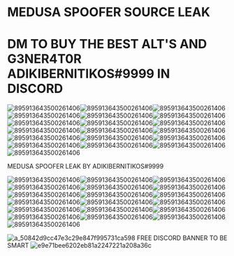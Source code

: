 # MEDUSA SPOOFER SOURCE LEAK
# DM TO BUY THE BEST ALT'S AND G3NER4T0R ADIKIBERNITIKOS#9999 IN DISCORD
![895913643500261406](https://user-images.githubusercontent.com/104916881/166718531-14df6a62-b82c-416b-81dc-6029a6cc1562.gif)![895913643500261406](https://user-images.githubusercontent.com/104916881/166718531-14df6a62-b82c-416b-81dc-6029a6cc1562.gif)![895913643500261406](https://user-images.githubusercontent.com/104916881/166718531-14df6a62-b82c-416b-81dc-6029a6cc1562.gif)![895913643500261406](https://user-images.githubusercontent.com/104916881/166718531-14df6a62-b82c-416b-81dc-6029a6cc1562.gif)![895913643500261406](https://user-images.githubusercontent.com/104916881/166718531-14df6a62-b82c-416b-81dc-6029a6cc1562.gif)![895913643500261406](https://user-images.githubusercontent.com/104916881/166718531-14df6a62-b82c-416b-81dc-6029a6cc1562.gif)![895913643500261406](https://user-images.githubusercontent.com/104916881/166718531-14df6a62-b82c-416b-81dc-6029a6cc1562.gif)![895913643500261406](https://user-images.githubusercontent.com/104916881/166718531-14df6a62-b82c-416b-81dc-6029a6cc1562.gif)![895913643500261406](https://user-images.githubusercontent.com/104916881/166718531-14df6a62-b82c-416b-81dc-6029a6cc1562.gif)![895913643500261406](https://user-images.githubusercontent.com/104916881/166718531-14df6a62-b82c-416b-81dc-6029a6cc1562.gif)![895913643500261406](https://user-images.githubusercontent.com/104916881/166718531-14df6a62-b82c-416b-81dc-6029a6cc1562.gif)![895913643500261406](https://user-images.githubusercontent.com/104916881/166718531-14df6a62-b82c-416b-81dc-6029a6cc1562.gif)![895913643500261406](https://user-images.githubusercontent.com/104916881/166718531-14df6a62-b82c-416b-81dc-6029a6cc1562.gif)![895913643500261406](https://user-images.githubusercontent.com/104916881/166718531-14df6a62-b82c-416b-81dc-6029a6cc1562.gif)![895913643500261406](https://user-images.githubusercontent.com/104916881/166718531-14df6a62-b82c-416b-81dc-6029a6cc1562.gif)![895913643500261406](https://user-images.githubusercontent.com/104916881/166718531-14df6a62-b82c-416b-81dc-6029a6cc1562.gif)![895913643500261406](https://user-images.githubusercontent.com/104916881/166718531-14df6a62-b82c-416b-81dc-6029a6cc1562.gif)![895913643500261406](https://user-images.githubusercontent.com/104916881/166718531-14df6a62-b82c-416b-81dc-6029a6cc1562.gif)![895913643500261406](https://user-images.githubusercontent.com/104916881/166718531-14df6a62-b82c-416b-81dc-6029a6cc1562.gif)

MEDUSA SPOOFER LEAK BY ADIKIBERNITIKOS#9999

![895913643500261406](https://user-images.githubusercontent.com/104916881/166718531-14df6a62-b82c-416b-81dc-6029a6cc1562.gif)![895913643500261406](https://user-images.githubusercontent.com/104916881/166718531-14df6a62-b82c-416b-81dc-6029a6cc1562.gif)![895913643500261406](https://user-images.githubusercontent.com/104916881/166718531-14df6a62-b82c-416b-81dc-6029a6cc1562.gif)![895913643500261406](https://user-images.githubusercontent.com/104916881/166718531-14df6a62-b82c-416b-81dc-6029a6cc1562.gif)![895913643500261406](https://user-images.githubusercontent.com/104916881/166718531-14df6a62-b82c-416b-81dc-6029a6cc1562.gif)![895913643500261406](https://user-images.githubusercontent.com/104916881/166718531-14df6a62-b82c-416b-81dc-6029a6cc1562.gif)![895913643500261406](https://user-images.githubusercontent.com/104916881/166718531-14df6a62-b82c-416b-81dc-6029a6cc1562.gif)![895913643500261406](https://user-images.githubusercontent.com/104916881/166718531-14df6a62-b82c-416b-81dc-6029a6cc1562.gif)![895913643500261406](https://user-images.githubusercontent.com/104916881/166718531-14df6a62-b82c-416b-81dc-6029a6cc1562.gif)![895913643500261406](https://user-images.githubusercontent.com/104916881/166718531-14df6a62-b82c-416b-81dc-6029a6cc1562.gif)![895913643500261406](https://user-images.githubusercontent.com/104916881/166718531-14df6a62-b82c-416b-81dc-6029a6cc1562.gif)![895913643500261406](https://user-images.githubusercontent.com/104916881/166718531-14df6a62-b82c-416b-81dc-6029a6cc1562.gif)![895913643500261406](https://user-images.githubusercontent.com/104916881/166718531-14df6a62-b82c-416b-81dc-6029a6cc1562.gif)![895913643500261406](https://user-images.githubusercontent.com/104916881/166718531-14df6a62-b82c-416b-81dc-6029a6cc1562.gif)![895913643500261406](https://user-images.githubusercontent.com/104916881/166718531-14df6a62-b82c-416b-81dc-6029a6cc1562.gif)![895913643500261406](https://user-images.githubusercontent.com/104916881/166718531-14df6a62-b82c-416b-81dc-6029a6cc1562.gif)![895913643500261406](https://user-images.githubusercontent.com/104916881/166718531-14df6a62-b82c-416b-81dc-6029a6cc1562.gif)![895913643500261406](https://user-images.githubusercontent.com/104916881/166718531-14df6a62-b82c-416b-81dc-6029a6cc1562.gif)![895913643500261406](https://user-images.githubusercontent.com/104916881/166718531-14df6a62-b82c-416b-81dc-6029a6cc1562.gif)

![a_50842d9cc47e3c29e847f995731ca598](https://user-images.githubusercontent.com/104916881/166725406-0a842208-4c24-451b-8b6f-adef6bbbe801.gif) FREE DISCORD BANNER TO BE SMART
![e9e71bee6202eb81a2247221a208a36c](https://user-images.githubusercontent.com/104916881/166725420-0195cb74-7693-48eb-abd3-db11f9f97c0e.jpg)
